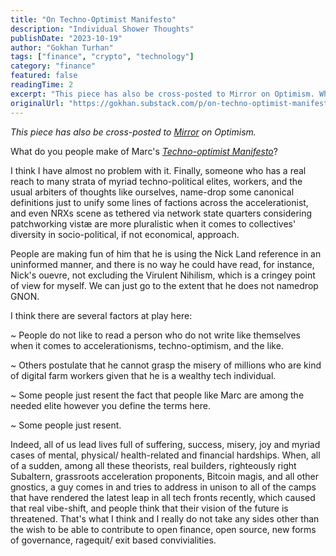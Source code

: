```yaml
---
title: "On Techno-Optimist Manifesto"
description: "Individual Shower Thoughts"
publishDate: "2023-10-19"
author: "Gokhan Turhan"
tags: ["finance", "crypto", "technology"]
category: "finance"
featured: false
readingTime: 2
excerpt: "This piece has also be cross-posted to Mirror on Optimism. What do you people make of Marc's Techno-optimist..."
originalUrl: "https://gokhan.substack.com/p/on-techno-optimist-manifesto"
---
```


*This piece has also be cross-posted to [Mirror](https://gokhan.mirror.xyz/9aaStSjUBWYc1vJXFG31wifIiR35YMJDG6IVTbk6RCo) on Optimism.*

What do you people make of Marc's *[Techno-optimist Manifesto](https://a16z.com/the-techno-optimist-manifesto/)*?

I think I have almost no problem with it. Finally, someone who has a real reach to many strata of myriad techno-political elites, workers, and the usual arbiters of thoughts like ourselves, name-drop some canonical definitions just to unify some lines of factions across the accelerationist, and even NRXs scene as tethered via network state quarters considering patchworking vistæ are more pluralistic when it comes to collectives' diversity in socio-political, if not economical, approach.

People are making fun of him that he is using the Nick Land reference in an uninformed manner, and there is no way he could have read, for instance, Nick's ouevre, not excluding the Virulent Nihilism, which is a cringey point of view for myself. We can just go to the extent that he does not namedrop GNON.

I think there are several factors at play here:

~ People do not like to read a person who do not write like themselves when it comes to accelerationisms, techno-optimism, and the like.

~ Others postulate that he cannot grasp the misery of millions who are kind of digital farm workers given that he is a wealthy tech individual.

~ Some people just resent the fact that people like Marc are among the needed elite however you define the terms here.

~ Some people just resent.

Indeed, all of us lead lives full of suffering, success, misery, joy and myriad cases of mental, physical/ health-related and financial hardships. When, all of a sudden, among all these theorists, real builders, righteously right Subaltern, grassroots acceleration proponents, Bitcoin magis, and all other gnostics, a guy comes in and tries to address in unison to all of the camps that have rendered the latest leap in all tech fronts recently, which caused that real vibe-shift, and people think that their vision of the future is threatened. That's what I think and I really do not take any sides other than the wish to be able to contribute to open finance, open source, new forms of governance, ragequit/ exit based convivialities.